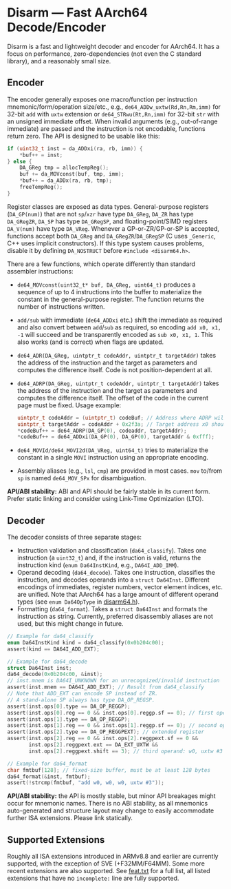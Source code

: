# Disarm — Fast AArch64 Decode/Encoder

Disarm is a fast and lightweight decoder and encoder for AArch64. It has a focus on performance, zero-dependencies (not even the C standard library), and a reasonably small size.

## Encoder

The encoder generally exposes one macro/function per instruction mnemonic/form/operation size/etc., e.g., `de64_ADDw_uxtw(Rd,Rn,Rm,imm)` for 32-bit `add` with `uxtw` extension or `de64_STRwu(Rt,Rn,imm)` for 32-bit `str` with an unsigned immediate offset. When invalid arguments (e.g., out-of-range immediate) are passed and the instruction is not encodable, functions return zero. The API is designed to be usable like this:

```c++
if (uint32_t inst = da_ADDxi(ra, rb, imm)) {
    *buf++ = inst;
} else {
    DA_GReg tmp = allocTempReg();
    buf += da_MOVconst(buf, tmp, imm);
    *buf++ = da_ADDx(ra, rb, tmp);
    freeTempReg();
}
```

Register classes are exposed as data types. General-purpose registers (`DA_GP(num)`) that are not `sp`/`xzr` have type `DA_GReg`, `DA_ZR` has type `DA_GRegZR`, `DA_SP` has type `DA_GRegSP`, and floating-point/SIMD registers `DA_V(num)` have type `DA_VReg`. Whenever a GP-or-ZR/GP-or-SP is accepted, functions accept both `DA_GReg` and `DA_GRegZR`/`DA_GRegSP` (C uses `_Generic`, C++ uses implicit constructors). If this type system causes problems, disable it by defining `DA_NOSTRUCT` before `#include <disarm64.h>`.

There are a few functions, which operate differently than standard assembler instructions:

- `de64_MOVconst(uint32_t* buf, DA_GReg, uint64_t)` produces a sequence of up to 4 instructions into the buffer to materialize the constant in the general-purpose register. The function returns the number of instructions written.
- `add/sub` with immediate (`de64_ADDxi` etc.) shift the immediate as required and also convert between `add`/`sub` as required, so encoding `add x0, x1, -1` will succeed and be transparently encoded as `sub x0, x1, 1`. This also works (and is correct) when flags are updated.
- `de64_ADR(DA_GReg, uintptr_t codeAddr, uintptr_t targetAddr)` takes the address of the instruction and the target as parameters and computes the difference itself. Code is not position-dependent at all.
- `de64_ADRP(DA_GReg, uintptr_t codeAddr, uintptr_t targetAddr)` takes the address of the instruction and the target as parameters and computes the difference itself. The offset of the code in the current page must be fixed. Usage example:

    ```c
    uintptr_t codeAddr = (uintptr_t) codeBuf; // Address where ADRP will be placed
    uintptr_t targetAddr = codeAddr + 0x2f3a; // Target address x0 should point to
    *codeBuf++ = de64_ADRP(DA_GP(0), codeaddr, targetAddr);
    *codeBuf++ = de64_ADDxi(DA_GP(0), DA_GP(0), targetAddr & 0xfff);
    ```

- `de64_MOVId/de64_MOVI2d(DA_VReg, uint64_t)` tries to materialize the constant in a single `MOVI` instruction using an appropriate encoding.
- Assembly aliases (e.g., `lsl`, `cmp`) are provided in most cases. `mov` to/from `sp` is named `de64_MOV_SPx` for disambiguation.

**API/ABI stability:** ABI and API should be fairly stable in its current form. Prefer static linking and consider using Link-Time Optimization (LTO).

## Decoder

The decoder consists of three separate stages:

- Instruction validation and classification (`da64_classify`). Takes one instruction (a `uint32_t`) and, if the instruction is valid, returns the instruction kind (`enum Da64InstKind`, e.g., `DA64I_ADD_IMM`).
- Operand decoding (`da64_decode`). Takes one instruction, classifies the instruction, and decodes operands into a `struct Da64Inst`. Different encodings of immediates, register numbers, vector element indices, etc. are unified. Note that AArch64 has a large amount of different operand types (see `enum Da64OpType` in [disarm64.h](disarm64.h)).
- Formatting (`da64_format`). Takes a `struct Da64Inst` and formats the instruction as string. Currently, preferred disassembly aliases are not used, but this might change in future.

```c
// Example for da64_classify
enum Da64InstKind kind = da64_classify(0x0b204c00);
assert(kind == DA64I_ADD_EXT);

// Example for da64_decode
struct Da64Inst inst;
da64_decode(0x0b204c00, &inst);
// inst.mnem is DA64I_UNKNOWN for an unrecognized/invalid instruction
assert(inst.mnem == DA64I_ADD_EXT); // Result from da64_classify
// Note that ADD_EXT can encode SP instead of ZR.
// A stand-alone SP always has type DA_OP_REGSP.
assert(inst.ops[0].type == DA_OP_REGGP);
assert(inst.ops[0].reg == 0 && inst.ops[0].reggp.sf == 0); // first operand: w0
assert(inst.ops[1].type == DA_OP_REGGP);
assert(inst.ops[1].reg == 0 && inst.ops[1].reggp.sf == 0); // second operand: w0
assert(inst.ops[2].type == DA_OP_REGGPEXT); // extended register
assert(inst.ops[2].reg == 0 && inst.ops[2].reggpext.sf == 0 &&
       inst.ops[2].reggpext.ext == DA_EXT_UXTW &&
       inst.ops[2].reggpext.shift == 3); // third operand: w0, uxtw #3

// Example for da64_format
char fmtbuf[128]; // fixed-size buffer, must be at least 128 bytes
da64_format(&inst, fmtbuf);
assert(!strcmp(fmtbuf, "add w0, w0, w0, uxtw #3"));
```

**API/ABI stability:** the API is mostly stable, but minor API breakages might occur for mnemonic names. There is no ABI stability, as all mnemonics auto-generated and structure layout may change to easily accommodate further ISA extensions. Please link statically.

## Supported Extensions

Roughly all ISA extensions introduced in ARMv8.8 and earlier are currently supported, with the exception of SVE (+F32MM/F64MM). Some more recent extensions are also supported. See [feat.txt](feat.txt) for a full list, all listed extensions that have no `incomplete:` line are fully supported.
